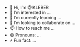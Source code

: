- 👋 Hi, I’m @IKLEBER
- 👀 I’m interested in ...
- 🌱 I’m currently learning ...
- 💞️ I’m looking to collaborate on ...
- 📫 How to reach me ...
- 😄 Pronouns: ...
- ⚡ Fun fact: ...

<!---
IKLEBER/IKLEBER is a ✨ special ✨ repository because its `README.md` (this file) appears on your GitHub profile.
You can click the Preview link to take a look at your changes.
--->
